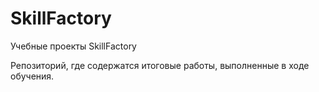 # SkillFactory
Учебные проекты SkillFactory

Репозиторий, где содержатся итоговые работы, выполненные в ходе обучения.

